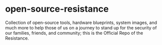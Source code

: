 # open-source-resistance
Collection of open-source tools, hardware blueprints, system images, and much more to help those of us on a journey to stand up for the security of our families, friends, and community; this is the Official Repo of the Resistance.
